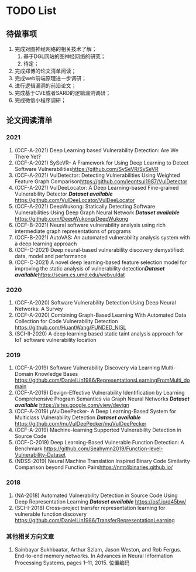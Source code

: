 <!--
 * @Author: Suez_kip 287140262@qq.com
 * @Date: 2022-11-23 16:15:03
 * @LastEditTime: 2022-11-24 20:33:12
 * @LastEditors: Suez_kip
 * @Description: 
-->

# TODO List

## 待做事项

1. 完成对图神经网络的相关技术了解；
   1. 基于DGL网站的图神经网络的研究；
   2. 待定；
2. 完成郑博的论文清单阅读；
3. 完成web前端原理进一步调研；
4. 进行逻辑漏洞的前沿论文；
5. 完成基于CVE或者SARD的逻辑漏洞调研；
6. 完成微信小程序调研；

## 论文阅读清单

### 2021

1. (CCF-A-2021) Deep Learning based Vulnerability Detection: Are We There Yet?
2. (CCF-A-2021) SySeVR- A Framework for Using Deep Learning to Detect Software Vulnerabilities<https://github.com/SySeVR/SySeVR>
3. (CCF-A-2021) VulDetector: Detecting Vulnerabilities Using Weighted Feature Graph Comparison<https://github.com/leontsui1987/VulDetector>
4. (CCF-A-2021) VulDeeLocator: A Deep Learning-based Fine-grained Vulnerability Detector  ***Dataset available***  <https://github.com/VulDeeLocator/VulDeeLocator>
5. (CCF-A-2021) DeepWukong: Statically Detecting Software Vulnerabilities Using Deep Graph Neural Network  ***Dataset available***  <https://github.com/DeepWukong/DeepWukong>
6. (CCF-B-2021) Neural software vulnerability analysis using rich intermediate graph representations of programs
7. (CCF-B-2021) AutoVAS: An automated vulnerability analysis system with a deep learning approach
8. (CCF-C-2021) Deep neural-based vulnerability discovery demystified: data, model and performance
9. (CCF-C-2021) A novel deep learning-based feature selection model for improving the static analysis of vulnerability detection***Dataset available***<https://seam.cs.umd.edu/webvuldat>

### 2020

1. (CCF-A-2020) Software Vulnerability Detection Using Deep Neural Networks: A Survey
2. (CCF-A-2020) Combining Graph-Based Learning With Automated Data Collection for Code Vulnerability Detection  <https://github.com/HuantWang/FUNDED_NISL>
3. (SCI-II-2020) A deep learning based static taint analysis approach for IoT software vulnerability location

### 2019

1. (CCF-A-2019) Software Vulnerability Discovery via Learning Multi-Domain Knowledge Bases  <https://github.com/DanielLin1986/RepresentationsLearningFromMulti_domain>
2. (CCF-A-2019) Devign-Effective Vulnerability Identification by Learning Comprehensive Program Semantics via Graph Neural Networks  ***Dataset available***  <https://sites.google.com/view/devign>
3. (CCF-A-2019) µVulDeePecker- A Deep Learning-Based System for Multiclass Vulnerability Detection ***Dataset available*** <https://github.com/muVulDeePecker/muVulDeePecker>
4. (CCF-A-2019) Machine-learning Supported Vulnerability Detection in Source Code
5. (CCF-C-2019) Deep Learning-Based Vulnerable Function Detection: A Benchmark <https://github.com/Seahymn2019/Function-level-Vulnerability-Dataset>
6. (NDSS-2019) Neural Machine Translation Inspired Binary Code Similarity Comparison beyond Function Pairs<https://nmt4binaries.github.io/>

### 2018

1. (NA-2018) Automated Vulnerability Detection in Source Code Using Deep Representation Learning  ***Dataset available*** <https://osf.io/d45bw/>
1. (SCI-I-2018) Cross-project transfer representation learning for vulnerable function discovery <https://github.com/DanielLin1986/TransferRepresentationLearning>

### 其他相关方向文章

1. Sainbayar Sukhbaatar, Arthur Szlam, Jason Weston, and Rob Fergus. End-to-end memory networks. In Advances in Neural Information Processing Systems, pages 1–11, 2015. 位置编码
